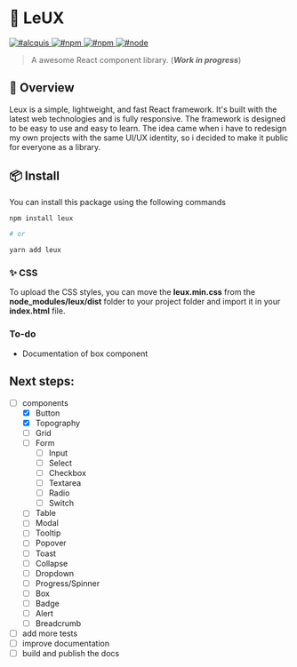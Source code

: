 # 🎨 LeUX

<a href="https://twitter.com/alcquis" target="\_parent">
	<img alt="#alcquis" src="https://img.shields.io/twitter/follow/alcquis?style=social"/>
</a>
<a href="https://www.npmjs.com/package/leux" target="\_parent">
  <img alt="#npm" src="https://img.shields.io/npm/v/leux">
</a>
<a href="https://www.npmjs.com/package/leux" target="\_parent">
  <img alt="#npm" src="https://img.shields.io/npm/dm/leux">
</a>
<a href="https://nodejs.org/en/blog/release/v14.17.3/" target="\_parent">
  <img alt="#node" src="https://img.shields.io/badge/node-%3D%3E14.17.3-purple">
</a>


> A awesome React component library. (**_Work in progress_**)

## 🎈 Overview

Leux is a simple, lightweight, and fast React framework. It's built with the latest web technologies and is fully responsive.
The framework is designed to be easy to use and easy to learn.
The idea came when i have to redesign my own projects with the same UI/UX identity, so i decided to make it public for everyone as a library.

## 📦 Install
You can install this package using the following commands

```bash
npm install leux

# or

yarn add leux
```
### ✨ CSS

To upload the CSS styles, you can move the **leux.min.css** from the **node_modules/leux/dist** folder to your project folder and import it in your **index.html** file.

### To-do

- Documentation of box component

## Next steps:
- [ ] components
	- [X] Button
	- [X] Topography
	- [ ] Grid
	- [ ] Form
		- [ ] Input
		- [ ] Select
		- [ ] Checkbox
		- [ ] Textarea
		- [ ] Radio
		- [ ] Switch
	- [ ] Table
	- [ ] Modal
	- [ ] Tooltip
	- [ ] Popover
	- [ ] Toast
	- [ ] Collapse
	- [ ] Dropdown
	- [ ] Progress/Spinner
	- [ ] Box
	- [ ] Badge
	- [ ] Alert
	- [ ] Breadcrumb
- [ ] add more tests
- [ ] improve documentation
- [ ] build and publish the docs
